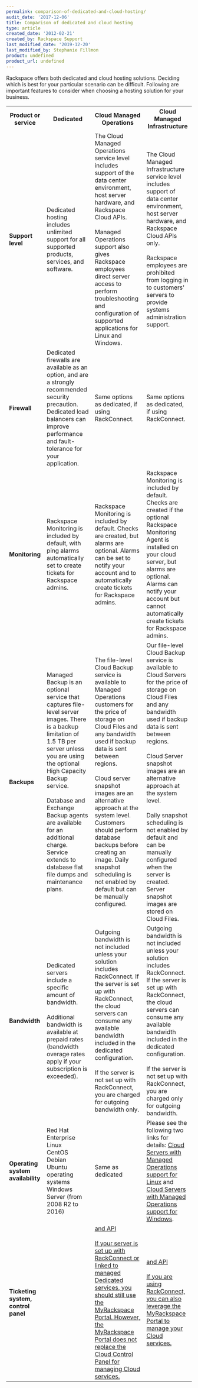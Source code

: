```yaml
---
permalink: comparison-of-dedicated-and-cloud-hosting/
audit_date: '2017-12-06'
title: Comparison of dedicated and cloud hosting
type: article
created_date: '2012-02-21'
created_by: Rackspace Support
last_modified_date: '2019-12-20'
last_modified_by: Stephanie Fillmon
product: undefined
product_url: undefined
---
```


Rackspace offers both dedicated and cloud hosting solutions. Deciding
which is best for your particular scenario can be difficult. Following
are important features to consider when choosing a hosting solution for
your business.

<table>
  <tr>
    <th>Product or service</th>
    <th>Dedicated</th>
    <th>Cloud Managed Operations</th>
    <th>Cloud Managed Infrastructure</th>
  </tr>
  <tr>
    <td><strong>Support level</strong></td>
    <td>Dedicated hosting includes unlimited support for all supported products, services, and software.</td>
    <td>The Cloud Managed Operations service level includes support of the data center environment, host server hardware, and Rackspace Cloud APIs.<br><br>Managed Operations support also gives Rackspace employees direct server access to perform troubleshooting and configuration of supported applications for Linux and Windows.</td>
    <td>The Cloud Managed Infrastructure service level includes support of data center environment, host server hardware, and Rackspace Cloud APIs only.<br><br>Rackspace employees are prohibited from logging in to customers' servers to provide systems administration support.</td>
  </tr>
  <tr>
    <td><strong>Firewall</strong></td>
    <td>Dedicated firewalls are available as an option, and are a strongly recommended security precaution. Dedicated
    load balancers can improve performance and fault-tolerance for your application.</td>
    <td>Same options as dedicated, if using RackConnect.</td>
    <td>Same options as dedicated, if using RackConnect.</td>
  </tr>
  <tr>
    <td><strong>Monitoring</strong></td>
    <td>Rackspace Monitoring is included by default, with ping alarms automatically set to create tickets for Rackspace admins.</td>
    <td>Rackspace Monitoring is included by default. Checks are created, but alarms are optional.  Alarms can be set to notify your account and to automatically create tickets for Rackspace admins. </td>
    <td>Rackspace Monitoring is included by default. Checks are created if the optional Rackspace Monitoring Agent is installed on your cloud server, but alarms are optional. Alarms can notify your account but cannot automatically create tickets for Rackspace admins. </td>
  </tr>
  <tr>
    <td><strong>Backups</strong></td>
    <td>Managed Backup is an optional service that captures file-level server images. There is a backup limitation of 1.5 TB per server unless you are using the optional High Capacity Backup service. <br><br>Database and Exchange Backup agents are available for an additional charge. Service extends to database flat file dumps and maintenance plans.</td>
    <td>The file-level Cloud Backup service is available to Managed Operations customers for the price of storage on Cloud Files and any bandwidth used if backup data is sent between regions.<br><br>Cloud server snapshot images are an alternative approach at the system level. Customers should perform database backups before creating an image. Daily snapshot scheduling is not enabled by default but can be manually configured.</td>
    <td>Our file-level Cloud Backup service is available to Cloud Servers for the price of storage on Cloud Files and any bandwidth used if backup data is sent between regions.<br><br>Cloud Server snapshot images are an alternative approach at the system level.<br><br>Daily snapshot scheduling is not enabled by default and can be manually configured when the server is created. Server snapshot images are stored on Cloud Files.</td>
  </tr>
  <tr>
    <td><strong>Bandwidth</strong></td>
    <td>Dedicated servers include a specific amount of bandwidth.<br><br>Additional bandwidth is available at prepaid rates (bandwidth overage rates apply if your subscription is exceeded).</td>
    <td>Outgoing bandwidth is not included unless your solution includes RackConnect. If the server is set up with RackConnect, the cloud servers can consume any available bandwidth included in the dedicated configuration.<br><br>If the server is not set up with RackConnect, you are charged for outgoing bandwidth only.</td>
    <td>Outgoing bandwidth is not included unless your solution includes RackConnect. If the server is set up with RackConnect, the cloud servers can consume any available bandwidth included in the dedicated configuration.<br><br>If the server is not set up with RackConnect, you are charged only for outgoing bandwidth.</td>
  </tr>
  <tr>
    <td><strong>Operating system availability</strong></td>
    <td>Red Hat Enterprise Linux<br>CentOS<br>Debian<br>Ubuntu operating systems<br>Windows Server (from 2008 R2 to 2016)</td>
    <td>Same as dedicated
    <td>Please see the following two links for details: <a href="/how-to/cloud-servers-with-managed-operations-support-for-linux">Cloud Servers with Managed Operations support for Linux</a> and <a href="/how-to/cloud-servers-with-managed-operations-support-for-windows">Cloud Servers with Managed Operations support for Windows</a>.</td>
  </tr>
  <tr>
    <td><strong>Ticketing system, control panel</strong></td>
    <td><a href="https://login.rackspace.com/" MyRackspace Portal</a></td>
    <td><a href="https://login.rackspace.com/" Cloud Control Panel</a> and API<br><br>If your server is set up with RackConnect or linked to managed Dedicated services, you should still use the MyRackspace Portal. However, the MyRackspace Portal does not replace the Cloud Control Panel for managing Cloud services.</td>
    <td><a href="https://login.rackspace.com/" Cloud Control Panel</a> and API<br><br>If you are using RackConnect, you can also leverage the MyRackspace Portal to manage your Cloud services.</td>
  </tr>
</table>

